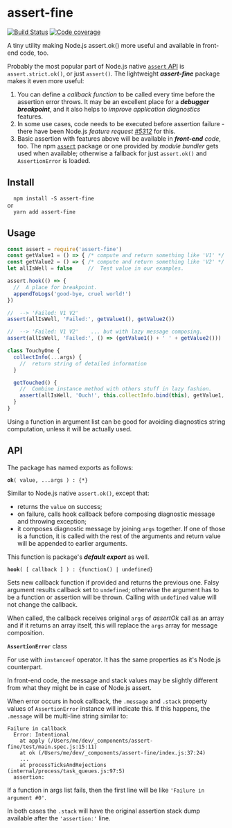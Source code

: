# assert-fine
[![Build Status](https://travis-ci.org/valango/assert-fine.svg?branch=master)](https://travis-ci.org/valango/assert-fine)  [![Code coverage](https://codecov.io/gh/valango/assert-fine/branch/master/graph/badge.svg)](https://codecov.io/gh/valango/assert-fine)

A tiny utility making Node.js assert.ok() more useful and available in front-end code, too.

Probably the most popular part of Node.js native
[`assert` API](https://nodejs.org/api/assert.html)
is `assert.strict.ok()`, or just `assert()`.
The lightweight **_assert-fine_** package makes it even more useful:

   1. You can define a _callback function_ to be called every time before the assertion error throws.
   It may be an excellent place for a _**debugger breakpoint**_, and it also helps
   to _improve application diagnostics_ features.
   1. In some use cases, code needs to be executed before assertion failure - there
   have been Node.js _feature request [#5312](https://github.com/nodejs/node/issues/5312)_ for this.
   1. Basic assertion with features above will be available in _**front-end** code_, too.
   The npm [`assert`](https://github.com/browserify/commonjs-assert) package
   or one provided by _module bundler_ gets used when available;
   otherwise a fallback for just `assert.ok()` and `AssertionError` is loaded.
   
## Install
`  npm install -S assert-fine`<br />or<br />`  yarn add assert-fine`
  
## Usage
```javascript
const assert = require('assert-fine')
const getValue1 = () => { /* compute and return something like 'V1' */ }
const getValue2 = () => { /* compute and return something like 'V2' */ }
let allIsWell = false     //  Test value in our examples.

assert.hook(() => {
  //  A place for breakpoint.
  appendToLogs('good-bye, cruel world!')
})

//  --> 'Failed: V1 V2'
assert(allIsWell, 'Failed:', getValue1(), getValue2())

//  --> 'Failed: V1 V2'    ... but with lazy message composing.
assert(allIsWell, 'Failed:', () => (getValue1() + ' ' + getValue2()))

class TouchyOne {
  collectInfo(...args) {
    //  return string of detailed information
  }

  getTouched() {  
    //  Combine instance method with others stuff in lazy fashion.
    assert(allIsWell, 'Ouch!', this.collectInfo.bind(this), getValue1, getValue2)
  }
}
```

Using a function in argument list can be good for avoiding diagnostics
string computation, unless it will be actually used.

## API
The package has named exports as follows:
 
**`ok`**`( value, ...args ) : {*}`

Similar to Node.js native `assert.ok()`, except that:
   * returns the `value` on success;
   * on failure, calls hook callback before composing diagnostic message and throwing exception;
   * it composes diagnostic message by joining `args` together. If one of those is a function,
   it is called with the rest of the arguments and return value will be appended to earlier arguments.
   
This function is package's **_default export_** as well.
   
**`hook`**`( [ callback ] ) : {function() | undefined}`

Sets new callback function if provided and returns the previous one. Falsy argument results
callback set to `undefined`; otherwise the argument has to be a function or assertion will be thrown.
Calling with `undefined` value will not change the callback.

When called, the callback receives original `args` of _assertOk_ call as an array and
if it returns an array itself, this will replace the `args` array for message composition.

**`AssertionError`** class

For use with `instanceof` operator. It has the same properties as it's Node.js counterpart.

In front-end code, the message and stack values may be slightly different from what they
might be in case of Node.js assert.

When error occurs in hook callback, the `.message` and `.stack` property values
of `AssertionError` instance will indicate this. If this happens, the `.message` will be multi-line
string similar to:

```
Failure in callback
  Error: Intentional
    at apply (/Users/me/dev/_components/assert-fine/test/main.spec.js:15:11)
    at ok (/Users/me/dev/_components/assert-fine/index.js:37:24)
    ...
    at processTicksAndRejections (internal/process/task_queues.js:97:5)
  assertion:
```

If a function in args list fails, then the first line will be like `'Failure in argument #0'`.

In both cases the `.stack` will have the original assertion stack dump available after
the `'assertion:'` line.
